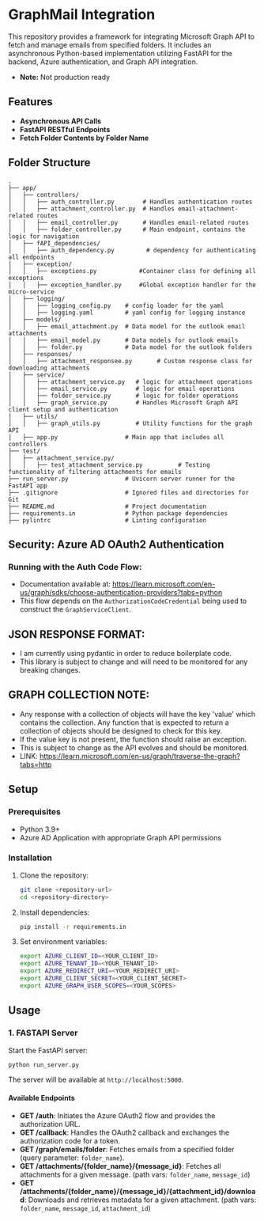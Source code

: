 # GraphMail Integration

This repository provides a framework for integrating Microsoft Graph API to fetch and manage emails from specified folders. It includes an asynchronous Python-based implementation utilizing FastAPI for the backend, Azure authentication, and Graph API integration.

- **Note:** Not production ready

## Features
- **Asynchronous API Calls**
- **FastAPI RESTful Endpoints**
- **Fetch Folder Contents by Folder Name**

## Folder Structure

```
.
├── app/
│   ├── controllers/
│   │   ├── auth_controller.py        # Handles authentication routes
│   │   ├── attachment_controller.py  # Handles email-attachment-related routes   
│   │   ├── email_controller.py       # Handles email-related routes
│   │   ├── folder_controller.py      # Main endpoint, contains the logic for navigation
│   ├── fAPI_dependencies/
│   │   ├── auth_dependency.py         # dependency for authenticating all endpoints 
│   ├── exception/
│   │   ├── exceptions.py            #Container class for defining all exceptions
│   │   ├── exception_handler.py     #Global exception handler for the micro-service
│   ├── logging/
│   │   ├── logging_config.py    # config loader for the yaml
│   │   ├── logging.yaml         # yaml config for logging instance
│   ├── models/
│   │   ├── email_attachment.py  # Data model for the outlook email attachments
│   │   ├── email_model.py       # Data models for outlook emails 
│   │   ├── folder.py            # Data model for the outlook folders
│   ├── responses/
│   │   ├── attachment_responsee.py       # Custom response class for downloading attachments
│   ├── service/
│   │   ├── attachment_service.py   # logic for attachment operations
│   │   ├── email_service.py        # logic for email operations
│   │   ├── folder_service.py       # logic for folder operations
│   │   ├── graph_service.py        # Handles Microsoft Graph API client setup and authentication
│   ├── utils/
│   │   ├── graph_utils.py          # Utility functions for the graph API
│   ├── app.py                   # Main app that includes all controllers
├── test/
│   ├── attachment_service.py/
│   │   ├── test_attachment_service.py          # Testing functionality of filtering attachments for emails
├── run_server.py                # Uvicorn server runner for the FastAPI app
├── .gitignore                   # Ignored files and directories for Git
├── README.md                    # Project documentation
├── requirements.in              # Python package dependencies
├── pylintrc                     # Linting configuration
```

## Security: Azure AD OAuth2 Authentication

### **Running with the Auth Code Flow:**
- Documentation available at: https://learn.microsoft.com/en-us/graph/sdks/choose-authentication-providers?tabs=python
- This flow depends on the `AuthorizationCodeCredential` being used to construct the `GraphServiceClient`.

## JSON RESPONSE FORMAT:
   - I am currently using pydantic in order to reduce boilerplate code. 
   - This library is subject to change and will need to be monitored for any breaking changes.

## GRAPH COLLECTION NOTE: 
   - Any response with a collection of objects will have the key 'value' which contains the collection. Any function that is expected to return a collection of objects should be designed to check for this key.
   - If the value key is not present, the function should raise an exception.
   - This is subject to change as the API evolves and should be monitored.
   - LINK: https://learn.microsoft.com/en-us/graph/traverse-the-graph?tabs=http

## Setup

### Prerequisites

- Python 3.9+
- Azure AD Application with appropriate Graph API permissions

### Installation

1. Clone the repository:
   ```bash
   git clone <repository-url>
   cd <repository-directory>
   ```

2. Install dependencies:
   ```bash
   pip install -r requirements.in
   ```

3. Set environment variables:
   ```bash
   export AZURE_CLIENT_ID=<YOUR_CLIENT_ID>
   export AZURE_TENANT_ID=<YOUR_TENANT_ID>
   export AZURE_REDIRECT_URI=<YOUR_REDIRECT_URI>
   export AZURE_CLIENT_SECRET=<YOUR_CLIENT_SECRET>
   export AZURE_GRAPH_USER_SCOPES=<YOUR_SCOPES>
   ```

## Usage

### 1. FASTAPI Server

Start the FastAPI server:
```bash
python run_server.py
```
The server will be available at `http://localhost:5000`.

#### Available Endpoints

- **GET /auth**: Initiates the Azure OAuth2 flow and provides the authorization URL.
- **GET /callback**: Handles the OAuth2 callback and exchanges the authorization code for a token.
- **GET /graph/emails/folder**: Fetches emails from a specified folder (query parameter: `folder_name`).
- **GET /attachments/{folder_name}/{message_id}**: Fetches all attachments for a given message. (path vars: `folder_name`, `message_id`)
- **GET /attachments/{folder_name}/{message_id}/{attachment_id}/download**: Downloads and retrieves metadata for a given attachment. (path vars: `folder_name`, `message_id`, `attachment_id`)
